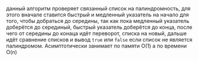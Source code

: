 данный алгоритм проверяет связанный список на палиндромность, для этого вначале ставится быстрый и медленный указатель на начало для того, чтобы добраться до середины, так как пока медленный указатель доберётся до серединый, быстрый указатель доберётся до конца, после чего от середины до конаца идёт переворот, списка на новый, дальше идёт сравнение списков и вывод `true` или `false` если список не является палиндромом. Асимптотически занимает по памяти О(1) а по времени O(n)